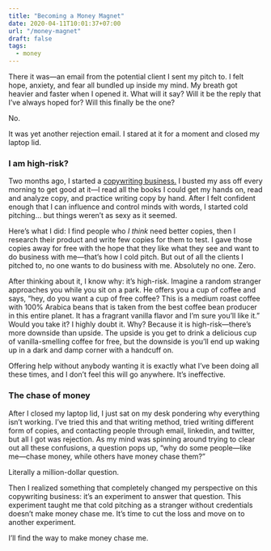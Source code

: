 ```yaml
---
title: "Becoming a Money Magnet"
date: 2020-04-11T10:01:37+07:00
url: "/money-magnet"
draft: false
tags:
  - money
---
```


There it was—an email from the potential client I sent my pitch to. I felt hope, anxiety, and fear all bundled up inside my mind. My breath got heavier and faster when I opened it. What will it say? Will it be the reply that I’ve always hoped for? Will this finally be the one?

No.

It was yet another rejection email. I stared at it for a moment and closed my laptop lid.

### I am high-risk?

Two months ago, I started a [copywriting business.](/posts/scary-decision) I busted my ass off every morning to get good at it—I read all the books I could get my hands on, read and analyze copy, and practice writing copy by hand. After I felt confident enough that I can influence and control minds with words, I started cold pitching… but things weren’t as sexy as it seemed.

Here’s what I did: I find people who _I think_ need better copies, then I research their product and write few copies for them to test. I gave those copies away for free with the hope that they like what they see and want to do business with me—that’s how I cold pitch. But out of all the clients I pitched to, no one wants to do business with me. Absolutely no one. Zero.

After thinking about it, I know why: it’s high-risk. Imagine a random stranger approaches you while you sit on a park. He offers you a cup of coffee and says, “hey, do you want a cup of free coffee? This is a medium roast coffee with 100% Arabica beans that is taken from the best coffee bean producer in this entire planet. It has a fragrant vanilla flavor and I’m sure you’ll like it.” Would you take it? I highly doubt it. Why? Because it is high-risk—there’s more downside than upside. The upside is you get to drink a delicious cup of vanilla-smelling coffee for free, but the downside is you’ll end up waking up in a dark and damp corner with a handcuff on.

Offering help without anybody wanting it is exactly what I’ve been doing all these times, and I don’t feel this will go anywhere. It’s ineffective.

### The chase of money

After I closed my laptop lid, I just sat on my desk pondering why everything isn’t working. I’ve tried this and that writing method, tried writing different form of copies, and contacting people through email, linkedin, and twitter, but all I got was rejection. As my mind was spinning around trying to clear out all these confusions, a question pops up, “why do some people—like me—chase money, while others have money chase them?”

Literally a million-dollar question.

Then I realized something that completely changed my perspective on this copywriting business: it’s an experiment to answer that question. This experiment taught me that cold pitching as a stranger without credentials doesn’t make money chase me. It’s time to cut the loss and move on to another experiment. 

I’ll find the way to make money chase me.